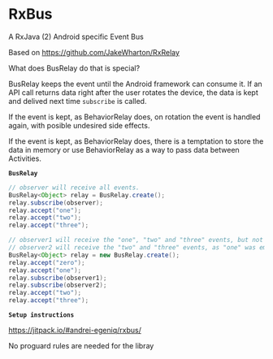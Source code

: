 # RxBus
A RxJava (2) Android specific Event Bus

Based on https://github.com/JakeWharton/RxRelay 

What does BusRelay do that is special? 

BusRelay keeps the event until the Android framework can consume it. If an API call returns data right after the user rotates the device, the data is kept and delived next time `subscribe` is called.

If the event is kept, as BehaviorRelay does, on rotation the event is handled again, with posible undesired side effects.

If the event is kept, as BehaviorRelay does, there is a temptation to store the data in memory or use BehaviorRelay as a way to pass data between Activities. 

**`BusRelay`**

```java
// observer will receive all events.
BusRelay<Object> relay = BusRelay.create();
relay.subscribe(observer);
relay.accept("one");
relay.accept("two");
relay.accept("three");
```
```java
// observer1 will receive the "one", "two" and "three" events, but not "zero"
// observer2 will receive the "two" and "three" events, as "one" was emited to observer1
BusRelay<Object> relay = new BusRelay.create();
relay.accept("zero");
relay.accept("one");
relay.subscribe(observer1);
relay.subscribe(observer2);
relay.accept("two");
relay.accept("three");
```
**`Setup instructions`**

https://jitpack.io/#andrei-egeniq/rxbus/

No proguard rules are needed for the libray

